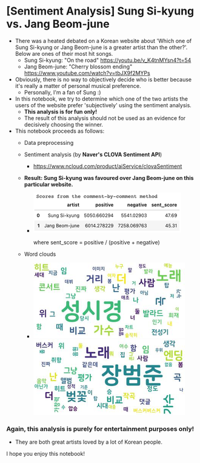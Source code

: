 # [Sentiment Analysis] Sung Si-kyung vs. Jang Beom-june

* There was a heated debated on a Korean website about 'Which one of Sung Si-kyung or Jang Beom-june is a greater artist than the other?'. Below are ones of their most hit songs.
    * Sung Si-kyung: "On the road" https://youtu.be/v_K4tnMYsn4?t=54
    * Jang Beom-june: "Cherry blossom ending" https://www.youtube.com/watch?v=tbJX9f2MYPs
* Obviously, there is no way to objectively decide who is better because it's really a matter of personal musical preference.
    * Personally, I'm a fan of Sung :)
* In this notebook, we try to determine which one of the two artists the users of the website prefer 'subjectively' using the sentiment analysis.
   * **This analysis is for fun only!** 
   * The result of this analysis should not be used as an evidence for decisively choosing the winner.
* This notebook proceeds as follows:
    * Data preprocessing
    * Sentiment analysis (by **Naver's CLOVA Sentiment API**)
        * https://www.ncloud.com/product/aiService/clovaSentiment

    * **Result: Sung Si-kyung was favoured over Jang Beom-june on this particular website.** 

        * ![Result](./outputs/D12_result_c_by_c.png)

          where sent_score = positive / (positive + negative)
        
    * Word clouds
        * ![Sung's word cloud](./outputs/D12_sung_wordcloud.jpg) ![Jang's word cloud](./outputs/D12_jang_wordcloud.jpg) 


### **Again, this analysis is purely for entertainment purposes only!** 

* They are both great artists loved by a lot of Korean people.
    
I hope you enjoy this notebook!
